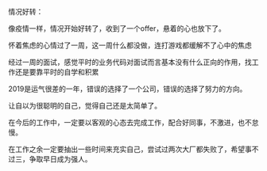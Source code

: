 情况好转：

像疫情一样，情况开始好转了，收到了一个offer，悬着的心也放下了。

怀着焦虑的心情过了一周，这一周什么都没做，连打游戏都缓解不了心中的焦虑

经过一周的面试，感觉平时的业务代码对面试而言基本没有什么正向的作用，找工作还是要靠平时的自学和积累

2019是运气很差的一年，错误的选择了一个公司，错误的选择了努力的方向。

让自以为很聪明的自己，觉得自己还是太简单了。

在今后的工作中，一定要以客观的心态去完成工作，配合好同事，不激进，也不怠慢。

在工作之余一定要抽出一些时间来充实自己，尝试过两次大厂都失败了，希望事不过三，争取早日成为强人。